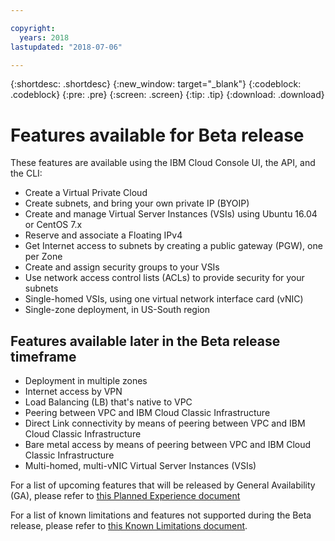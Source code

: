 ```yaml
---

copyright:
  years: 2018
lastupdated: "2018-07-06"

---
```


{:shortdesc: .shortdesc}
{:new_window: target="_blank"}
{:codeblock: .codeblock}
{:pre: .pre}
{:screen: .screen}
{:tip: .tip}
{:download: .download}

# Features available for Beta release 

These features are available using the IBM Cloud Console UI, the API, and the CLI:

 * Create a Virtual Private Cloud
 * Create subnets, and bring your own private IP (BYOIP)
 * Create and manage Virtual Server Instances (VSIs) using Ubuntu 16.04 or CentOS 7.x
 * Reserve and associate a Floating IPv4
 * Get Internet access to subnets by creating a public gateway (PGW), one per Zone
 * Create and assign security groups to your VSIs
 * Use network access control lists (ACLs) to provide security for your subnets
 * Single-homed VSIs, using one virtual network interface card (vNIC)
 * Single-zone deployment, in US-South region
 
## Features available later in the Beta release timeframe
 
 * Deployment in multiple zones
 * Internet access by VPN
 * Load Balancing (LB) that's native to VPC
 * Peering between VPC and IBM Cloud Classic Infrastructure
 * Direct Link connectivity by means of peering between VPC and IBM Cloud Classic Infrastructure
 * Bare metal access by means of peering between VPC and IBM Cloud Classic Infrastructure
 * Multi-homed, multi-vNIC Virtual Server Instances (VSIs)

For a list of upcoming features that will be released by General Availability (GA), please refer to [this Planned Experience document](planned-experience.html)

For a list of known limitations and features not supported during the Beta release, please refer to [this Known Limitations document](known-limitations.html).


